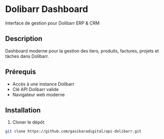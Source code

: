 # Dolibarr Dashboard

Interface de gestion pour Dolibarr ERP & CRM

## Description
Dashboard moderne pour la gestion des tiers, produits, factures, projets et tâches dans Dolibarr.

## Prérequis
- Accès à une instance Dolibarr
- Clé API Dolibarr valide
- Navigateur web moderne

## Installation
1. Cloner le dépôt
```bash
git clone https://github.com/gasikaradigital/api-dolibarr.git
